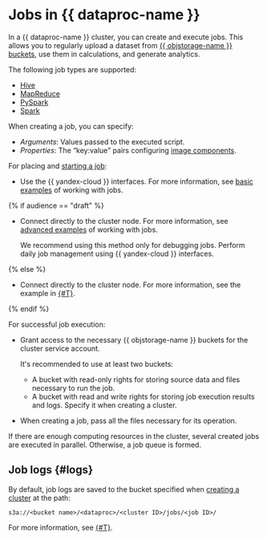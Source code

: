 # Jobs in {{ dataproc-name }}

In a {{ dataproc-name }} cluster, you can create and execute jobs. This allows you to regularly upload a dataset from [{{ objstorage-name }} buckets](../../storage/concepts/bucket.md), use them in calculations, and generate analytics.

The following job types are supported:

* [Hive](https://cwiki.apache.org/confluence/display/HIVE#Home-HiveDocumentation)
* [MapReduce](https://hadoop.apache.org/docs/stable/hadoop-mapreduce-client/hadoop-mapreduce-client-core/MapReduceTutorial.html)
* [PySpark](https://spark.apache.org/docs/latest/api/python/index.html)
* [Spark](https://spark.apache.org/docs/latest/)

When creating a job, you can specify:

* _Arguments_: Values passed to the executed script.
* _Properties_: The <q>key:value</q> pairs configuring [image components](./environment.md).

For placing and [starting a job](../operations/jobs.md):

* Use the {{ yandex-cloud }} interfaces. For more information, see [basic examples](../solutions/job-overview.md#jobs-basic-tutorials) of working with jobs.

{% if audience == "draft" %}

* Connect directly to the cluster node. For more information, see [advanced examples](../solutions/job-overview.md#jobs-advanced-tutorials) of working with jobs.

    We recommend using this method only for debugging jobs. Perform daily job management using {{ yandex-cloud }} interfaces.

{% else %}

* Connect directly to the cluster node. For more information, see the example in [{#T}](../solutions/remote-run-job.md).

{% endif %}

For successful job execution:

* Grant access to the necessary {{ objstorage-name }} buckets for the cluster service account.

    It's recommended to use at least two buckets:
    * A bucket with read-only rights for storing source data and files necessary to run the job.
    * A bucket with read and write rights for storing job execution results and logs. Specify it when creating a cluster.

* When creating a job, pass all the files necessary for its operation.

If there are enough computing resources in the cluster, several created jobs are executed in parallel. Otherwise, a job queue is formed.

## Job logs {#logs}

By default, job logs are saved to the bucket specified when [creating a cluster](../operations/cluster-create.md) at the path:

```http
s3a://<bucket name>/<dataproc>/<cluster ID>/jobs/<job ID>/
```

For more information, see [{#T}](../operations/jobs.md).


